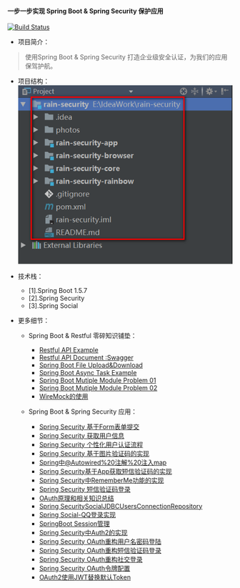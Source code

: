 #### 一步一步实现 Spring Boot & Spring Security 保护应用
[![Build Status](https://travis-ci.org/YuJhon/Rain-Security.svg?branch=master)](https://travis-ci.org/YuJhon/Rain-Security)
* 项目简介：
> 使用Spring Boot & Spring Security 打造企业级安全认证，为我们的应用保驾护航。
* 项目结构：
![RainSecurity Project Struct](./photos/Whole-Project-Struct.png)
* 技术栈：
    * [1].Spring Boot 1.5.7
    * [2].Spring Security
    * [3].Spring Social
    
* 更多细节：
    * Spring Boot & Restful 零碎知识铺垫：
        * [Restful API Example](./rain-security-rainbow/doc/RestfulAPI%20Example.md)
        * [Restful API Document :Swagger](./rain-security-rainbow/doc/Swagger使用.md)
        * [Spring Boot File Upload&Download](./rain-security-rainbow/doc/SpringBoot文件上传下载.md)
        * [Spring Boot Async Task Example](./rain-security-rainbow/doc/SpringBoot异步任务执行.md)
        * [Spring Boot Mutiple Module Problem 01](./rain-security-rainbow/doc/SpringBoot使用Maven打包的时候找不到Main.md)
        * [Spring Boot Mutiple Module Problem 02](./rain-security-rainbow/doc/SpringBoot找不到jar报中的Component注解.md)
        * [WireMock的使用](./rain-security-rainbow/doc/WireMock的使用.md)
        
    * Spring Boot & Spring Security 应用：
        * [Spring Security 基于Form表单提交](./rain-security-rainbow/doc/SpringSecurity基于Form表单提交.md)
        * [Spring Security 获取用户信息](./rain-security-rainbow/doc/SpringSecurity获取用户信息.md)
        * [Spring Security 个性化用户认证流程](./rain-security-rainbow/doc/SpringSecurity个性化用户认证流程.md)
        * [Spring Security 基于图片验证码的实现](./rain-security-rainbow/doc/SpringSecurity基于图片验证码的实现.md)
        * [Spring中@Autowired%20注解%20注入map](./rain-security-rainbow/doc/Spring中@Autowired%20注解%20注入map、list与@Qualifier.md)
        * [Spring Security基于App获取短信验证码的实现](./rain-security-rainbow/doc/SpringSecurity基于App获取短信验证码的实现.md)
        * [Spring Security中RememberMe功能的实现](./rain-security-rainbow/doc/SpringSecurity中RememberMe功能的实现.md)
        * [Spring Security 短信验证码登录](./rain-security-rainbow/doc/SpringSecurity短信验证码登录.md)
        * [OAuth原理和相关知识总结](./rain-security-rainbow/doc/OAuth原理和相关知识总结.md)
        * [Spring SecuritySocialJDBCUsersConnectionRepository](./rain-security-rainbow/doc/SpringSecuritySocialJDBCUsersConnectionRepository.md)
        * [Spring Social-QQ登录实现](./rain-security-rainbow/doc/SpringSocial-QQ登录实现.md)
        * [SpringBoot Session管理](./rain-security-rainbow/doc/SpringBootSession管理.md)
        * [Spring Security中Auth2的实现](./rain-security-rainbow/doc/SpringSecurity中Auth2的实现.md)
        * [Spring Security OAuth重构用户名密码登陆](./rain-security-rainbow/doc/SpringSecurityOAuth重构用户名密码登陆.md)
        * [Spring Security OAuth重构短信验证码登录](./rain-security-rainbow/doc/SpringSecurityOAuth重构短信验证码登录.md)
        * [Spring Security OAuth重构社交登录](./rain-security-rainbow/doc/SpringSecurityOAuth重构社交登录.md)
        * [Spring Security OAuth令牌配置](./rain-security-rainbow/doc/SpringSecurityOAuth令牌配置.md)
        * [OAuth2使用JWT替换默认Token](./rain-security-rainbow/doc/OAuth2使用JWT替换默认Token.md)
